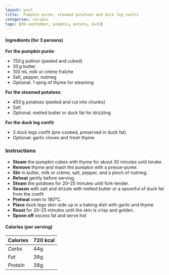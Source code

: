 ```yaml
---
layout: post
title:  Pumpkin purée, steamed potatoes and duck leg confit
categories: recipes
tags: [09-september, pumpkin, potato, duck]
---
```


#### Ingredients (for 3 persons)

**For the pumpkin purée**:
- 750 g potiron (peeled and cubed)
- 30 g butter
- 100 mL milk or crème fraîche
- Salt, pepper, nutmeg
- Optional: 1 sprig of thyme for steaming

**For the steamed potatoes**:
- 450 g potatoes (peeled and cut into chunks)
- Salt
- Optional: melted butter or duck fat for drizzling

**For the duck leg confit**:
- 3 duck legs confit (pre-cooked, preserved in duck fat)
- Optional: garlic cloves and fresh thyme

### Instructions

- **Steam** the pumpkin cubes with thyme for about 30 minutes until tender.
- **Remove** thyme and mash the pumpkin with a presse-purée.
- **Stir** in butter, milk or crème, salt, pepper, and a pinch of nutmeg.
- **Reheat** gently before serving.
- **Steam** the potatoes for 20–25 minutes until fork-tender.
- **Season** with salt and drizzle with melted butter or a spoonful of duck fat from the confit
- **Preheat** oven to 180°C.
- **Place** duck legs skin-side up in a baking dish with garlic and thyme.
- **Roast** for 20–25 minutes until the skin is crisp and golden.
- **Spoon off** excess fat and serve hot

#### Calories (per serving)

| **Calories** | 720 kcal |
| ----------- | ----------- |
| *Carbs* | 44g |
| *Fat* | 38g |
| *Protein* | 38g |